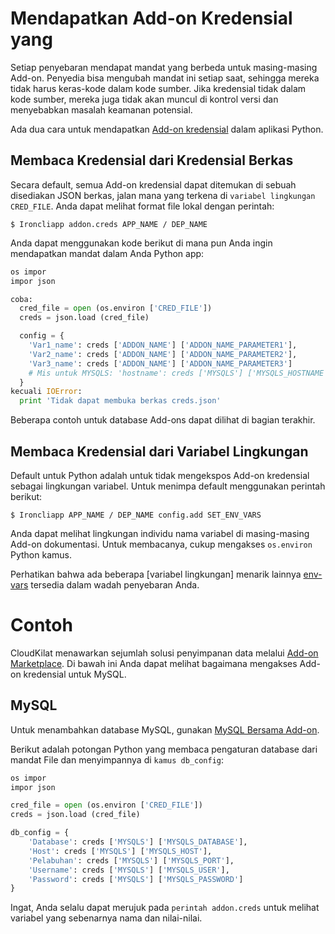 # Mendapatkan Add-on Kredensial yang

Setiap penyebaran mendapat mandat yang berbeda untuk masing-masing Add-on. Penyedia bisa
mengubah mandat ini setiap saat, sehingga mereka tidak harus keras-kode dalam
kode sumber. Jika kredensial tidak dalam kode sumber, mereka juga tidak akan
muncul di kontrol versi dan menyebabkan masalah keamanan potensial.

Ada dua cara untuk mendapatkan [Add-on kredensial] dalam aplikasi Python.

## Membaca Kredensial dari Kredensial Berkas

Secara default, semua Add-on kredensial dapat ditemukan di sebuah disediakan JSON berkas,
jalan mana yang terkena di `variabel lingkungan CRED_FILE`. Anda dapat melihat
format file lokal dengan perintah:
~~~ Pesta
$ Ironcliapp addon.creds APP_NAME / DEP_NAME
~~~

Anda dapat menggunakan kode berikut di mana pun Anda ingin mendapatkan mandat dalam Anda
Python app:
~~~ Python
os impor
impor json

coba:
  cred_file = open (os.environ ['CRED_FILE'])
  creds = json.load (cred_file)

  config = {
    'Var1_name': creds ['ADDON_NAME'] ['ADDON_NAME_PARAMETER1'],
    'Var2_name': creds ['ADDON_NAME'] ['ADDON_NAME_PARAMETER2'],
    'Var3_name': creds ['ADDON_NAME'] ['ADDON_NAME_PARAMETER3']
    # Mis untuk MYSQLS: 'hostname': creds ['MYSQLS'] ['MYSQLS_HOSTNAME']
  }
kecuali IOError:
  print 'Tidak dapat membuka berkas creds.json'
~~~

Beberapa contoh untuk database Add-ons dapat dilihat di bagian terakhir.

## Membaca Kredensial dari Variabel Lingkungan

Default untuk Python adalah untuk tidak mengekspos Add-on kredensial sebagai lingkungan
variabel. Untuk menimpa default menggunakan perintah berikut:
~~~ Pesta
$ Ironcliapp APP_NAME / DEP_NAME config.add SET_ENV_VARS
~~~

Anda dapat melihat lingkungan individu nama variabel di masing-masing
Add-on dokumentasi. Untuk membacanya, cukup mengakses `os.environ` Python
kamus.

Perhatikan bahwa ada beberapa [variabel lingkungan] menarik lainnya [env-vars]
tersedia dalam wadah penyebaran Anda.

# Contoh

CloudKilat menawarkan sejumlah solusi penyimpanan data melalui [Add-on Marketplace].
Di bawah ini Anda dapat melihat bagaimana mengakses Add-on kredensial untuk MySQL.

## MySQL

Untuk menambahkan database MySQL, gunakan [MySQL Bersama Add-on].

Berikut adalah potongan Python yang membaca pengaturan database dari mandat
File dan menyimpannya di `kamus db_config`:
~~~ Python
os impor
impor json

cred_file = open (os.environ ['CRED_FILE'])
creds = json.load (cred_file)

db_config = {
    'Database': creds ['MYSQLS'] ['MYSQLS_DATABASE'],
    'Host': creds ['MYSQLS'] ['MYSQLS_HOST'],
    'Pelabuhan': creds ['MYSQLS'] ['MYSQLS_PORT'],
    'Username': creds ['MYSQLS'] ['MYSQLS_USER'],
    'Password': creds ['MYSQLS'] ['MYSQLS_PASSWORD']
}
~~~

Ingat, Anda selalu dapat merujuk pada `perintah addon.creds` untuk melihat variabel yang sebenarnya
nama dan nilai-nilai.

[Env-vars]: /Platform%20Documentation.md/#environment-variables
[Add-on kredensial]: /Platform%20Documentation.md/#add-on-credentials
[Add-on Marketplace]: http://www.cloudkilat.com/
[Custom Config Add-on]: /Add-on%20Documentation/Deployment/Custom%20Config.md
[MySQL Bersama Add-on]: /Add-on%20Documentation/Data%20Storage/MySQLs.md
